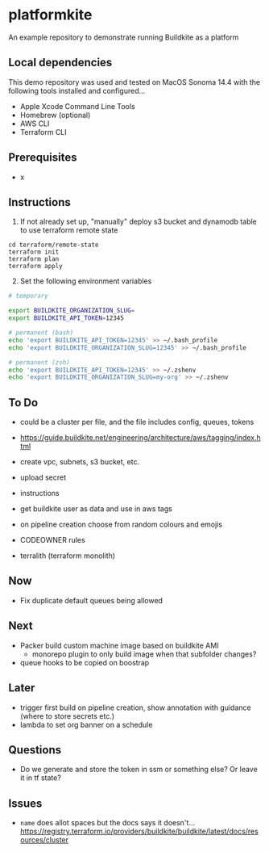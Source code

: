 # platformkite

An example repository to demonstrate running Buildkite as a platform

## Local dependencies

This demo repository was used and tested on MacOS Sonoma 14.4 with the following tools installed and configured...

- Apple Xcode Command Line Tools
- Homebrew (optional)
- AWS CLI
- Terraform CLI

## Prerequisites

- x

## Instructions

1. If not already set up, "manually" deploy s3 bucket and dynamodb table to use terraform remote state

```
cd terraform/remote-state
terraform init
terraform plan
terraform apply
```

2. Set the following environment variables

```bash
# temporary

export BUILDKITE_ORGANIZATION_SLUG=
export BUILDKITE_API_TOKEN=12345

# permanent (bash)
echo 'export BUILDKITE_API_TOKEN=12345' >> ~/.bash_profile
echo 'export BUILDKITE_ORGANIZATION_SLUG=12345' >> ~/.bash_profile

# permanent (zsh)
echo 'export BUILDKITE_API_TOKEN=12345' >> ~/.zshenv
echo 'export BUILDKITE_ORGANIZATION_SLUG=my-org' >> ~/.zshenv
```

## To Do

<!-- - s3 backend for state -->
<!-- - dynamodb lock table -->

- could be a cluster per file, and the file includes config, queues, tokens

- https://guide.buildkite.net/engineering/architecture/aws/tagging/index.html
- create vpc, subnets, s3 bucket, etc.
- upload secret
- instructions
- get buildkite user as data and use in aws tags
- on pipeline creation choose from random colours and emojis

- CODEOWNER rules
- terralith (terraform monolith)

## Now

- Fix duplicate default queues being allowed

## Next

- Packer build custom machine image based on buildkite AMI
  - monorepo plugin to only build image when that subfolder changes?
- queue hooks to be copied on boostrap

## Later

- trigger first build on pipeline creation, show annotation with guidance (where to store secrets etc.)
- lambda to set org banner on a schedule

## Questions

- Do we generate and store the token in ssm or something else? Or leave it in tf state?

## Issues

- `name` does allot spaces but the docs says it doesn't...
  https://registry.terraform.io/providers/buildkite/buildkite/latest/docs/resources/cluster

